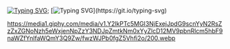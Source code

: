 [![Typing SVG](https://readme-typing-svg.herokuapp.com?font=Fira+Code&duration=10000&pause=1000&color=000000&width=435&lines=%F0%9F%91%8B+Hello+World%2C+I%E2%80%99m+Gabriel)](https://git.io/typing-svg);
[![Typing SVG](https://readme-typing-svg.herokuapp.com?font=Fira+Code&duration=10000&pause=1000&color=000000&width=435&lines=Be+Very+Welcome!!)](https://git.io/typing-svg)


  https://media1.giphy.com/media/v1.Y2lkPTc5MGI3NjExejJpdG9scnYyN2RsZzZxZGNoNzh5eWxjenNpZzY3NDJpZmtkNm0xYyZlcD12MV9pbnRlcm5hbF9naWZfYnlfaWQmY3Q9Zw/fwzWJPb0fgZ5Vhfi2o/200.webp


